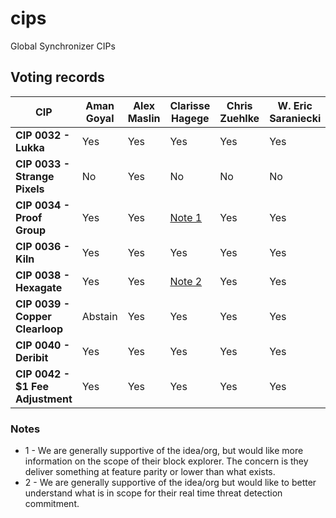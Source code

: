 # cips
Global Synchronizer CIPs


## Voting records

| **CIP**                     | **Aman Goyal** | **Alex Maslin** | **Clarisse Hagege** | **Chris Zuehlke** | **W. Eric Saraniecki** | **Fernando Vazquez** | **Hassan Bassiri** | **James Lang** | **Jan Hoenisch** | **Josh Frank** | **Justin Peterson** | **Prakash Neelakantan** | **Veronica Augustsson** |
|-----------------------------|----------------|-----------------|---------------------|-------------------|------------------------|-------------------------------|--------------------|----------------|------------------|----------------|---------------------|-------------------------|-------------------------|
| **CIP 0032 - Lukka**         | Yes            | Yes             | Yes                 | Yes               | Yes                    | Yes                           | Yes                | Yes            | Yes              | Yes            | Yes                 | Yes                     | Yes                     |
| **CIP 0033 - Strange Pixels**| No             | Yes             | No                  | No                | No                     | No                            | No                 | No             | No               | No             | No                  | No                      | No                      |
| **CIP 0034 - Proof Group**   | Yes            | Yes             | [Note 1](#note-1)  | Yes               | Yes                    | Yes                           | Yes                | Yes            | Yes              | Yes            | Yes                 | Yes                     | Yes                     |
| **CIP 0036 - Kiln**          | Yes            | Yes             | Yes                 | Yes               | Yes                    | Yes                           | Yes                | Yes            | Yes              | Yes            | Yes                 | Yes                     | Yes                     |
| **CIP 0038 - Hexagate**      | Yes            | Yes             | [Note 2](#note-2)  | Yes               | Yes                    | Yes                           | Yes                | Yes            | Yes              | Yes            | Yes                 | Yes                     | Yes                     |
| **CIP 0039 - Copper Clearloop**| Abstain | Yes             | Yes                 | Yes               | Yes                    | Yes                           | Yes                | Yes            | Yes              | Yes            | Yes                 | Yes                     | Yes                     |
| **CIP 0040 - Deribit**       | Yes            | Yes             | Yes                 | Yes               | Yes                    | Yes                           | Yes                | Yes            | Yes              | Yes            | Yes                 | Yes                     | Yes                     |
| **CIP 0042 - $1 Fee Adjustment**| Yes            | Yes             | Yes                 | Yes               | Yes                    | Yes                           | Yes                | Yes            | Yes              | Yes            | Yes                 | Yes                     | Yes                     |

### Notes

* <a name="note-1"></a>1 - We are generally supportive of the idea/org, but would like more information on the scope of their block explorer. The concern is they deliver something at feature parity or lower than what exists.
* <a name="note-2"></a>2 - We are generally supportive of the idea/org but would like to better understand what is in scope for their real time threat detection commitment.